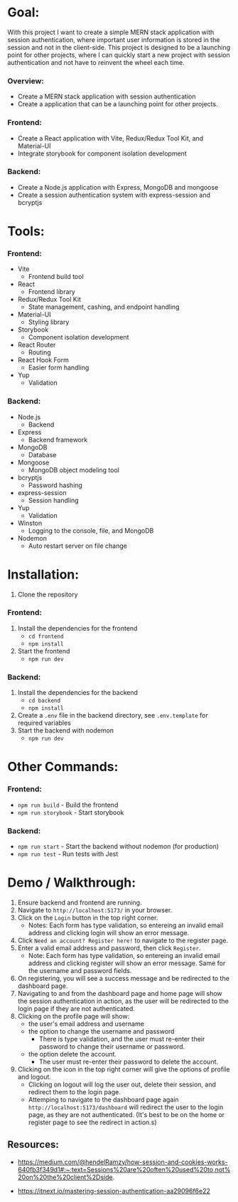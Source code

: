 # Goal:

With this project I want to create a simple MERN stack application with session authentication, where important user information is stored in the session and not in the client-side. This project is designed to be a launching point for other projects, where I can quickly start a new project with session authentication and not have to reinvent the wheel each time.

### Overview:

- Create a MERN stack application with session authentication
- Create a application that can be a launching point for other projects.

### Frontend:

- Create a React application with Vite, Redux/Redux Tool Kit, and Material-UI
- Integrate storybook for component isolation development

### Backend:

- Create a Node.js application with Express, MongoDB and mongoose
- Create a session authentication system with express-session and bcryptjs

# Tools:

### Frontend:

- Vite
  - Frontend build tool
- React
  - Frontend library
- Redux/Redux Tool Kit
  - State management, cashing, and endpoint handling
- Material-UI
  - Styling library
- Storybook
  - Component isolation development
- React Router
  - Routing
- React Hook Form
  - Easier form handling
- Yup
  - Validation

### Backend:

- Node.js
  - Backend
- Express
  - Backend framework
- MongoDB
  - Database
- Mongoose
  - MongoDB object modeling tool
- bcryptjs
  - Password hashing
- express-session
  - Session handling
- Yup
  - Validation
- Winston
  - Logging to the console, file, and MongoDB
- Nodemon
  - Auto restart server on file change

# Installation:

1. Clone the repository

### Frontend:

1. Install the dependencies for the frontend
   - `cd frontend`
   - `npm install`
2. Start the frontend
   - `npm run dev`

### Backend:

1. Install the dependencies for the backend
   - `cd backend`
   - `npm install`
2. Create a `.env` file in the backend directory, see `.env.template` for required variables
3. Start the backend with nodemon
   - `npm run dev`

# Other Commands:

### Frontend:

- `npm run build` - Build the frontend
- `npm run storybook` - Start storybook

### Backend:

- `npm run start` - Start the backend without nodemon (for production)
- `npm run test` - Run tests with Jest

# Demo / Walkthrough:

1. Ensure backend and frontend are running.
2. Navigate to `http://localhost:5173/` in your browser.
3. Click on the `Login` button in the top right corner.
   - Notes: Each form has type validation, so entereing an invalid email address and clicking login will show an error message.
4. Click `Need an account? Register here!` to navigate to the register page.
5. Enter a valid email address and password, then click `Register`.
   - Note: Each form has type validation, so entereing an invalid email address and clicking register will show an error message. Same for the username and password fields.
6. On registering, you will see a success message and be redirected to the dashboard page.
7. Navigating to and from the dashboard page and home page will show the session authentication in action, as the user will be redirected to the login page if they are not authenticated.
8. Clicking on the profile page will show:
   - the user's email address and username
   - the option to change the username and password
     - There is type validation, and the user must re-enter their password to change their username or password.
   - the option delete the account.
     - The user must re-enter their password to delete the account.
9. Clicking on the icon in the top right corner will give the options of profile and logout.
   - Clicking on logout will log the user out, delete their session, and redirect them to the login page.
   - Attemping to navigate to the dashboard page again `http://localhost:5173/dashboard` will redirect the user to the login page, as they are not authenticated. (It's best to be on the home or register page to see the redirect in action.s)

## Resources:

- https://medium.com/@hendelRamzy/how-session-and-cookies-works-640fb3f349d1#:~:text=Sessions%20are%20often%20used%20to,not%20on%20the%20client%2Dside.

- https://itnext.io/mastering-session-authentication-aa29096f6e22
